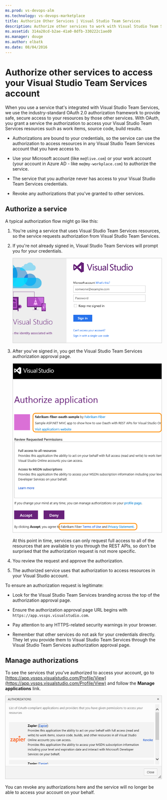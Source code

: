 ```yaml
---
ms.prod: vs-devops-alm
ms.technology: vs-devops-marketplace
title: Authorize Other Services | Visual Studio Team Services
description: Authorize other services to work with Visual Studio Team Services
ms.assetid: 314a28cd-b2ae-41a0-8dfb-330222c1aed0
ms.manager: douge
ms.author: elbatk
ms.date: 08/04/2016
---
```


#  Authorize other services to access your Visual Studio Team Services account

When you use a service that's integrated with Visual Studio Team Services,
we use the industry-standard OAuth 2.0 authorization framework to provide safe,
secure access to your resources by those other services.
With OAuth, you grant a service the authorization to access your Visual Studio Team Services
resources such as work items, source code, build results.

- Authorizations are bound to your credentials,
so the service can use the authorization to access resources
in any Visual Studio Team Services account that you have access to.

- Use your Microsoft account (like ```me@live.com```) or your work account
(your account in Azure AD - like ```me@my-workplace.com```) to authorize the service.

- The service that you authorize never has access to your Visual Studio Team Services credentials.

- Revoke any authorizations that you've granted to other services.

## Authorize a service

A typical authorization flow might go like this:

1. You're using a service that uses Visual Studio Team Services resources,
so the service requests authorization from Visual Studio Team Services.

2. If you're not already signed in, Visual Studio Team Services will prompt you for your credentials.

   <img alt="Visual Studio Team Services sign in page" src="./_img/authorize/vso-sign-in.png" style="border: 1px solid #CCCCCC" />

3. After you've signed in, you get the Visual Studio Team Services authorization approval page.

   <img alt="Visual Studio Team Services authorization page" src="./_img/authorize/vso-authorize.png" style="border: 1px solid #CCCCCC" />

   At this point in time, services can only request full access to all of the resources that are available to you through the REST APIs, so don't be surprised that the authorization request is not more specific.

4. You review the request and approve the authorization.

5. The authorized service uses that authorization to access resources in your Visual Studio account.

To ensure an authorization request is legitimate:

- Look for the Visual Studio Team Services branding across the top of the authorization approval page.

- Ensure the authorization approval page URL begins with ```https://app.vssps.visualstudio.com```.

- Pay attention to any HTTPS-related security warnings in your browser.

- Remember that other services do not ask for your credentials directly. They let you provide them to Visual Studio Team Services through the Visual Studio Team Services authorization approval page.

## Manage authorizations

To see the services that you've authorized to access your account,
go to [https://app.vssps.visualstudio.com/Profile/View](https://app.vssps.visualstudio.com/Profile/View)
and follow the **Manage applications** link.

<img alt="List of authorized services" src="./_img/authorize/authorizations.png" style="border: 1px solid #CCCCCC" />

You can revoke any authorizations here and the service will no longer be able to access your account on your behalf.